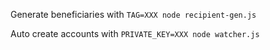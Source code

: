Generate beneficiaries with `TAG=XXX node recipient-gen.js`

Auto create accounts with `PRIVATE_KEY=XXX node watcher.js`